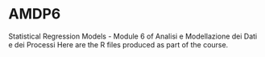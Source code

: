 # AMDP6
Statistical Regression Models - Module 6 of Analisi e Modellazione dei Dati e dei Processi
Here are the R files produced as part of the course. 
